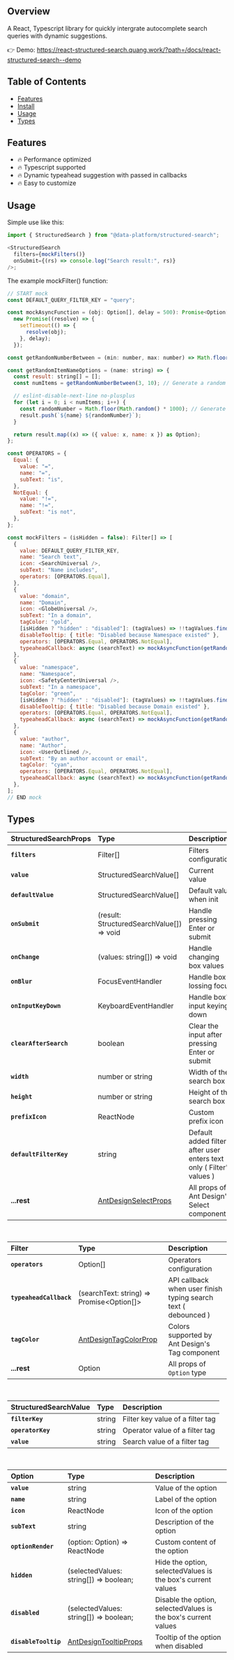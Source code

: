 ## Overview

A React, Typescript library for quickly intergrate autocomplete search queries with dynamic suggestions.

👉 Demo: https://react-structured-search.quang.work/?path=/docs/react-structured-search--demo

## Table of Contents

- [Features](#features)
- [Install](#install)
- [Usage](#usage)
- [Types](#types)

## Features

- 🔥 Performance optimized
- 🔥 Typescript supported
- 🔥 Dynamic typeahead suggestion with passed in callbacks
- 🔥 Easy to customize

## Usage

Simple use like this:

```js
import { StructuredSearch } from "@data-platform/structured-search";

<StructuredSearch
  filters={mockFilters()}
  onSubmit={(rs) => console.log("Search result:", rs)}
/>;
```

The example mockFilter() function:

```js
// START mock
const DEFAULT_QUERY_FILTER_KEY = "query";

const mockAsyncFunction = (obj: Option[], delay = 500): Promise<Option[]> =>
  new Promise((resolve) => {
    setTimeout(() => {
      resolve(obj);
    }, delay);
  });

const getRandomNumberBetween = (min: number, max: number) => Math.floor(Math.random() * (max - min + 1) + min);

const getRandomItemNameOptions = (name: string) => {
  const result: string[] = [];
  const numItems = getRandomNumberBetween(3, 10); // Generate a random number of items between 0 and 9

  // eslint-disable-next-line no-plusplus
  for (let i = 0; i < numItems; i++) {
    const randomNumber = Math.floor(Math.random() * 1000); // Generate a random number between 0 and 999
    result.push(`${name} ${randomNumber}`);
  }

  return result.map((x) => ({ value: x, name: x }) as Option);
};

const OPERATORS = {
  Equal: {
    value: "=",
    name: "=",
    subText: "is",
  },
  NotEqual: {
    value: "!=",
    name: "!=",
    subText: "is not",
  },
};

const mockFilters = (isHidden = false): Filter[] => [
  {
    value: DEFAULT_QUERY_FILTER_KEY,
    name: "Search text",
    icon: <SearchUniversal />,
    subText: "Name includes",
    operators: [OPERATORS.Equal],
  },
  {
    value: "domain",
    name: "Domain",
    icon: <GlobeUniversal />,
    subText: "In a domain",
    tagColor: "gold",
    [isHidden ? "hidden" : "disabled"]: (tagValues) => !!tagValues.find((value) => value.startsWith("namespace")),
    disableTooltip: { title: "Disabled because Namespace existed" },
    operators: [OPERATORS.Equal, OPERATORS.NotEqual],
    typeaheadCallback: async (searchText) => mockAsyncFunction(getRandomItemNameOptions("Domain")),
  },
  {
    value: "namespace",
    name: "Namespace",
    icon: <SafetyCenterUniversal />,
    subText: "In a namespace",
    tagColor: "green",
    [isHidden ? "hidden" : "disabled"]: (tagValues) => !!tagValues.find((value) => value.startsWith("domain")), // hidden if Domain was selected
    disableTooltip: { title: "Disabled because Domain existed" },
    operators: [OPERATORS.Equal, OPERATORS.NotEqual],
    typeaheadCallback: async (searchText) => mockAsyncFunction(getRandomItemNameOptions("Namespace")),
  },
  {
    value: "author",
    name: "Author",
    icon: <UserOutlined />,
    subText: "By an author account or email",
    tagColor: "cyan",
    operators: [OPERATORS.Equal, OPERATORS.NotEqual],
    typeaheadCallback: async (searchText) => mockAsyncFunction(getRandomItemNameOptions("Author")),
  },
];
// END mock
```

## Types

| StructuredSearchProps  | Type                                                             | Description                                                          |
| :--------------------- | :--------------------------------------------------------------- | :------------------------------------------------------------------- |
| **`filters`**          | Filter[]                                                         | Filters configuration                                                |
| **`value`**            | StructuredSearchValue[]                                          | Current value                                                        |
| **`defaultValue`**     | StructuredSearchValue[]                                          | Default value when init                                              |
| **`onSubmit`**         | (result: StructuredSearchValue[]) => void                        | Handle pressing Enter or submit                                      |
| **`onChange`**         | (values: string[]) => void                                       | Handle changing box values                                           |
| **`onBlur`**           | FocusEventHandler                                                | Handle box lossing focus                                             |
| **`onInputKeyDown`**   | KeyboardEventHandler                                             | Handle box's input keying down                                       |
| **`clearAfterSearch`** | boolean                                                          | Clear the input after pressing Enter or submit                       |
| **`width`**            | number or string                                                 | Width of the search box                                              |
| **`height`**           | number or string                                                 | Height of the search box                                             |
| **`prefixIcon`**       | ReactNode                                                        | Custom prefix icon                                                   |
| **`defaultFilterKey`** | string                                                           | Default added filter after user enters text only ( Filter's values ) |
| **...rest**            | [AntDesignSelectProps](https://ant.design/components/select#api) | All props of Ant Design's Select component                           |

<br/>

| Filter                  | Type                                                                         | Description                                                    |
| :---------------------- | :--------------------------------------------------------------------------- | :------------------------------------------------------------- |
| **`operators`**         | Option[]                                                                     | Operators configuration                                        |
| **`typeaheadCallback`** | (searchText: string) => Promise<Option[]>                                    | API callback when user finish typing search text ( debounced ) |
| **`tagColor`**          | [AntDesignTagColorProp](https://ant.design/components/tag#tag-demo-colorful) | Colors supported by Ant Design's Tag component                 |
| **...rest**             | Option                                                                       | All props of `Option` type                                     |

<br/>

| StructuredSearchValue | Type   | Description                      |
| :-------------------- | :----- | :------------------------------- |
| **`filterKey`**       | string | Filter key value of a filter tag |
| **`operatorKey`**     | string | Operator value of a filter tag   |
| **`value`**           | string | Search value of a filter tag     |

<br/>

| Option               | Type                                                               | Description                                                    |
| :------------------- | :----------------------------------------------------------------- | :------------------------------------------------------------- |
| **`value`**          | string                                                             | Value of the option                                            |
| **`name`**           | string                                                             | Label of the option                                            |
| **`icon`**           | ReactNode                                                          | Icon of the option                                             |
| **`subText`**        | string                                                             | Description of the option                                      |
| **`optionRender`**   | (option: Option) => ReactNode                                      | Custom content of the option                                   |
| **`hidden`**         | (selectedValues: string[]) => boolean;                             | Hide the option, selectedValues is the box's current values    |
| **`disabled`**       | (selectedValues: string[]) => boolean;                             | Disable the option, selectedValues is the box's current values |
| **`disableTooltip`** | [AntDesignTooltipProps](https://ant.design/components/tooltip#api) | Tooltip of the option when disabled                            |
